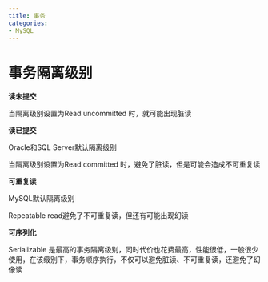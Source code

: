 ```yaml
---
title: 事务
categories: 
- MySQL
---
```


# 事务隔离级别

**读未提交**

当隔离级别设置为Read uncommitted 时，就可能出现脏读

**读已提交**

Oracle和SQL Server默认隔离级别

当隔离级别设置为Read committed 时，避免了脏读，但是可能会造成不可重复读

**可重复读**

MySQL默认隔离级别

Repeatable read避免了不可重复读，但还有可能出现幻读

**可序列化**

Serializable 是最高的事务隔离级别，同时代价也花费最高，性能很低，一般很少使用，在该级别下，事务顺序执行，不仅可以避免脏读、不可重复读，还避免了幻像读
